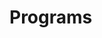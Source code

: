 # Programs







































































































































































































































































